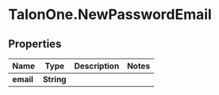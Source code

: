 # TalonOne.NewPasswordEmail

## Properties

Name | Type | Description | Notes
------------ | ------------- | ------------- | -------------
**email** | **String** |  | 


